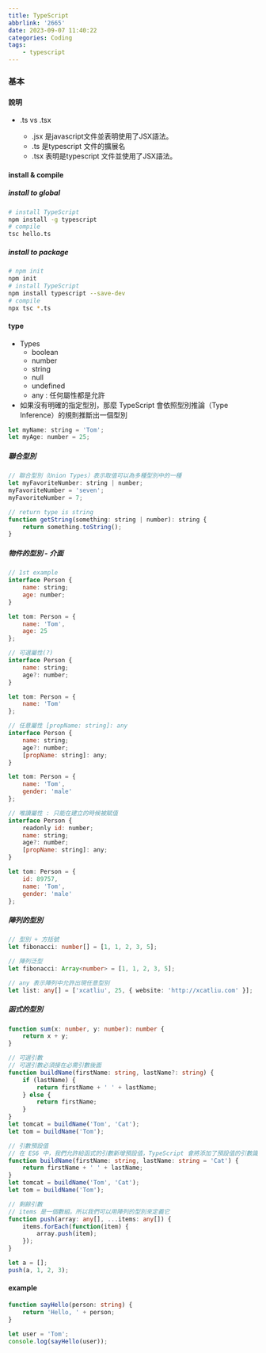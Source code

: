 ```yaml
---
title: TypeScript
abbrlink: '2665'
date: 2023-09-07 11:40:22
categories: Coding
tags:
	- typescript
---
```


### 基本
#### 說明
+ .ts vs .tsx

	+ .jsx 是javascript文件並表明使用了JSX語法。
	+ .ts 是typescript 文件的擴展名
	+ .tsx 表明是typescript 文件並使用了JSX語法。

<!--more-->

#### install & compile
##### install to global
``` bash
# install TypeScript
npm install -g typescript
# compile
tsc hello.ts
```

##### install to package
``` bash
# npm init
npm init
# install TypeScript
npm install typescript --save-dev
# compile
npx tsc *.ts
```

#### type
+ Types
	+ boolean
	+ number
	+ string
	+ null
	+ undefined 
	+ any : 任何屬性都是允許
+ 如果沒有明確的指定型別，那麼 TypeScript 會依照型別推論（Type Inference）的規則推斷出一個型別

``` js
let myName: string = 'Tom';
let myAge: number = 25;
```
##### 聯合型別
``` js
// 聯合型別（Union Types）表示取值可以為多種型別中的一種
let myFavoriteNumber: string | number;
myFavoriteNumber = 'seven';
myFavoriteNumber = 7;

// return type is string
function getString(something: string | number): string {
    return something.toString();
}
```

##### 物件的型別 - 介面
``` js
// 1st example
interface Person {
    name: string;
    age: number;
}

let tom: Person = {
    name: 'Tom',
    age: 25
};

// 可選屬性(?)
interface Person {
    name: string;
    age?: number;
}

let tom: Person = {
    name: 'Tom'
};

// 任意屬性 [propName: string]: any
interface Person {
    name: string;
    age?: number;
    [propName: string]: any;
}

let tom: Person = {
    name: 'Tom',
    gender: 'male'
};

// 唯讀屬性 : 只能在建立的時候被賦值
interface Person {
    readonly id: number;
    name: string;
    age?: number;
    [propName: string]: any;
}

let tom: Person = {
    id: 89757,
    name: 'Tom',
    gender: 'male'
};
```

##### 陣列的型別
``` ts
// 型別 + 方括號
let fibonacci: number[] = [1, 1, 2, 3, 5];

// 陣列泛型
let fibonacci: Array<number> = [1, 1, 2, 3, 5];

// any 表示陣列中允許出現任意型別
let list: any[] = ['xcatliu', 25, { website: 'http://xcatliu.com' }];
```

##### 函式的型別
``` ts
function sum(x: number, y: number): number {
    return x + y;
}

// 可選引數
// 可選引數必須接在必需引數後面
function buildName(firstName: string, lastName?: string) {
    if (lastName) {
        return firstName + ' ' + lastName;
    } else {
        return firstName;
    }
}
let tomcat = buildName('Tom', 'Cat');
let tom = buildName('Tom');

// 引數預設值
// 在 ES6 中，我們允許給函式的引數新增預設值，TypeScript 會將添加了預設值的引數識別為可選引數
function buildName(firstName: string, lastName: string = 'Cat') {
    return firstName + ' ' + lastName;
}
let tomcat = buildName('Tom', 'Cat');
let tom = buildName('Tom');

// 剩餘引數
// items 是一個數組。所以我們可以用陣列的型別來定義它
function push(array: any[], ...items: any[]) {
    items.forEach(function(item) {
        array.push(item);
    });
}

let a = [];
push(a, 1, 2, 3);

```

#### example 
``` ts
function sayHello(person: string) {
    return 'Hello, ' + person;
}

let user = 'Tom';
console.log(sayHello(user));
```
